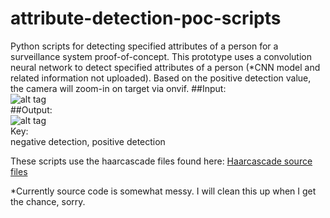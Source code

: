 # attribute-detection-poc-scripts
Python scripts for detecting specified attributes of a person for a surveillance system proof-of-concept.  This prototype uses a convolution neural network to detect specified attributes of a person (*CNN model and related information not uploaded).  Based on the positive detection value, the camera will zoom-in on target via onvif.
##Input:<br>
![alt tag](https://github.com/kphongagsorn/human-detection-scripts/blob/master/images/before_0.jpg)<br>
##Output:<br>
![alt tag](https://github.com/kphongagsorn/human-detection-scripts/blob/master/images/after_0.jpg)<br>
Key:<br>
negative detection, positive detection

These scripts use the haarcascade files found here: 
[Haarcascade source files](https://github.com/Itseez/opencv/tree/master/data/haarcascades)

*Currently source code is somewhat messy. I will clean this up when I get the chance, sorry.

